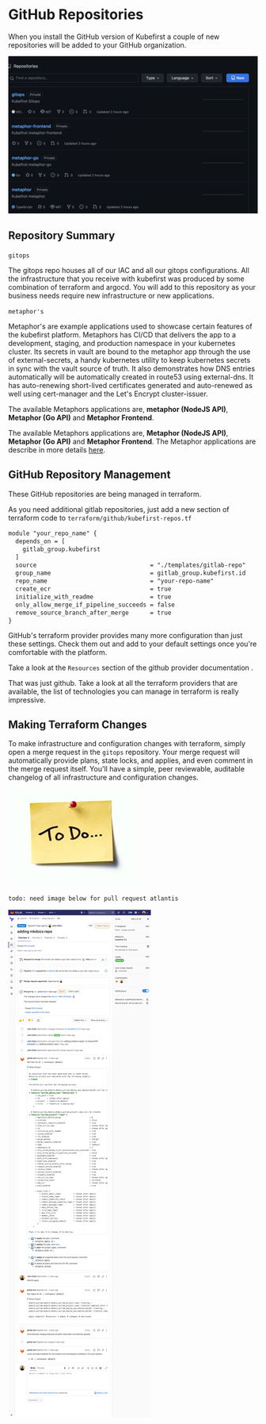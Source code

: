 # GitHub Repositories

When you install the GitHub version of Kubefirst a couple of new repositories will be added to your GitHub organization.

![GitHub repositories](../../img/kubefirst/github/github-repositories.png)

## Repository Summary

`gitops`

The gitops repo houses all of our IAC and all our gitops configurations. All the infrastructure that you receive with kubefirst was produced by some combination of terraform and argocd. You will add to this repository as your business needs require new infrastructure or new applications.

`metaphor's`

Metaphor's are example applications used to showcase certain features of the kubefirst platform. Metaphors has CI/CD
that delivers the app to a development, staging, and production namespace in your kubernetes cluster. Its secrets in
vault are bound to the metaphor app through the use of external-secrets, a handy kubernetes utility to keep kubernetes
secrets in sync with the vault source of truth. It also demonstrates how DNS entries automatically will be automatically
created in route53 using external-dns. It has auto-renewing short-lived certificates generated and auto-renewed as well
using cert-manager and the Let's Encrypt cluster-issuer.

The available Metaphors applications are, **metaphor (NodeJS API)**, **Metaphor (Go API)** and **Metaphor Frontend**.

The available Metaphors applications are, **Metaphor (NodeJS API)**, **Metaphor (Go API)** and **Metaphor Frontend**.
The Metaphor applications are describe in more details [here](../gitlab/metaphors.md).

## GitHub Repository Management

These GitHub repositories are being managed in terraform.

As you need additional gitlab repositories, just add a new section of terraform code to `terraform/github/kubefirst-repos.tf`
```
module "your_repo_name" {
  depends_on = [
    gitlab_group.kubefirst
  ]
  source                                = "./templates/gitlab-repo"
  group_name                            = gitlab_group.kubefirst.id
  repo_name                             = "your-repo-name"
  create_ecr                            = true
  initialize_with_readme                = true
  only_allow_merge_if_pipeline_succeeds = false
  remove_source_branch_after_merge      = true
}
```

GitHub's terraform provider provides many more configuration than just these settings. Check them out and add to your 
default settings once you're comfortable with the platform.

Take a look at the `Resources` section of the github provider documentation 
[](https://registry.terraform.io/providers/integrations/github/latest/docs).

That was just github. Take a look at all the terraform providers that are available, the list of technologies you can 
manage in terraform is really impressive. [](https://www.terraform.io/docs/providers/index.html)

## Making Terraform Changes

To make infrastructure and configuration changes with terraform, simply open a merge request in the `gitops` repository.
Your merge request will automatically provide plans, state locks, and applies, and even comment in the merge request 
itself. You'll have a simple, peer reviewable, auditable changelog of all infrastructure and configuration changes.

![](../../img/todo.jpeg)

`todo: need image below for pull request atlantis`

![](../../img/kubefirst/gitlab-repositories/terraform-atlantis-merge-request.png)
